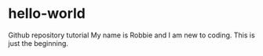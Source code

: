 # hello-world
Github repository tutorial 
My name is Robbie and I am new to coding.  This is just the beginning. 
